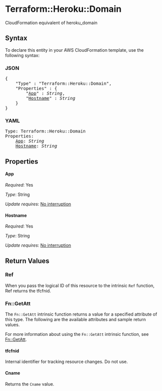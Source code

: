 # Terraform::Heroku::Domain

CloudFormation equivalent of heroku_domain

## Syntax

To declare this entity in your AWS CloudFormation template, use the following syntax:

### JSON

<pre>
{
    "Type" : "Terraform::Heroku::Domain",
    "Properties" : {
        "<a href="#app" title="App">App</a>" : <i>String</i>,
        "<a href="#hostname" title="Hostname">Hostname</a>" : <i>String</i>
    }
}
</pre>

### YAML

<pre>
Type: Terraform::Heroku::Domain
Properties:
    <a href="#app" title="App">App</a>: <i>String</i>
    <a href="#hostname" title="Hostname">Hostname</a>: <i>String</i>
</pre>

## Properties

#### App

_Required_: Yes

_Type_: String

_Update requires_: [No interruption](https://docs.aws.amazon.com/AWSCloudFormation/latest/UserGuide/using-cfn-updating-stacks-update-behaviors.html#update-no-interrupt)

#### Hostname

_Required_: Yes

_Type_: String

_Update requires_: [No interruption](https://docs.aws.amazon.com/AWSCloudFormation/latest/UserGuide/using-cfn-updating-stacks-update-behaviors.html#update-no-interrupt)

## Return Values

### Ref

When you pass the logical ID of this resource to the intrinsic `Ref` function, Ref returns the tfcfnid.

### Fn::GetAtt

The `Fn::GetAtt` intrinsic function returns a value for a specified attribute of this type. The following are the available attributes and sample return values.

For more information about using the `Fn::GetAtt` intrinsic function, see [Fn::GetAtt](https://docs.aws.amazon.com/AWSCloudFormation/latest/UserGuide/intrinsic-function-reference-getatt.html).

#### tfcfnid

Internal identifier for tracking resource changes. Do not use.

#### Cname

Returns the <code>Cname</code> value.


